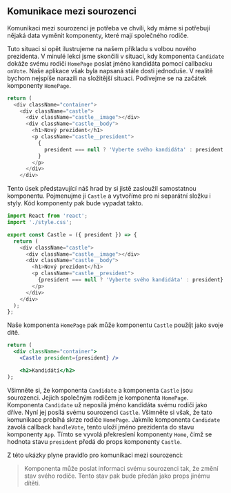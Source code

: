 ## Komunikace mezi sourozenci

Komunikaci mezi sourozenci je potřeba ve chvíli, kdy máme si potřebují nějaká data vyměnit komponenty, které mají společného rodiče.

Tuto situaci si opět ilustrujeme na našem příkladu s volbou nového prezidenta. V minulé lekci jsme skončili v situaci, kdy komponenta `Candidate` dokáže svému rodiči `HomePage` poslat jméno kandidáta pomocí callbacku `onVote`. Naše aplikace však byla napsaná stále dosti jednoduše. V realitě bychom nejspíše narazili na složitější situaci. Podívejme se na začátek komponenty `HomePage`.

```js
return (
  <div className="container">
    <div className="castle">
      <div className="castle__image"></div>
      <div className="castle__body">
        <h1>Nový prezident</h1>
        <p className="castle__president">
          {
            president === null ? 'Vyberte svého kandidáta' : president
          }
        </p>
      </div>
    </div>
```

Tento úsek představující náš hrad by si jistě zasloužil samostatnou komponentu. Pojmenujme ji `Castle` a vytvoříme pro ni separátní složku i styly. Kód komponenty pak bude vypadat takto.

```js
import React from 'react';
import './style.css';

export const Castle = ({ president }) => {
  return (
    <div className="castle">
      <div className="castle__image"></div>
      <div className="castle__body">
        <h1>Nový prezident</h1>
        <p className="castle__president">
          {president === null ? 'Vyberte svého kandidáta' : president}
        </p>
      </div>
    </div>
  );
};
```

Naše komponenta `HomePage` pak může komponentu `Castle` použíjt jako svoje dítě.

```jsx
return (
  <div className="container">
    <Castle president={president} />

    <h2>Kandidátí</h2>
);
```

Všimněte si, že komponenta `Candidate` a komponenta `Castle` jsou sourozenci. Jejich společným rodičem je komponenta `HomePage`. Komponenta `Candidate` už neposílá jméno kandidáta svému rodiči jako dříve. Nyní jej posílá svému sourozenci `Castle`. Všimněte si však, že tato komunikace probíhá skrze rodiče `HomePage`. Jakmile komponenta `Candidate` zavolá callback `handleVote`, tento uloží jméno prezidenta do stavu komponenty `App`. Tímto se vyvolá překreslení komponenty `Home`, čimž se hodnota stavu `president` předá do props komponenty `Castle`.

Z této ukázky plyne pravidlo pro komunikaci mezi sourozenci:

> Komponenta může poslat informaci svému sourozenci tak, že změní stav svého rodiče. Tento stav pak bude předán jako props jinému dítěti.
